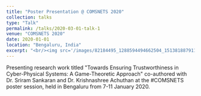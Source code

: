 ```yaml
---
title: "Poster Presentation @ COMSNETS 2020"
collection: talks
type: "Talk"
permalink: /talks/2020-03-01-talk-1
venue: "COMSNETS 2020"
date: 2020-01-01
location: "Bengaluru, India"
excerpt: "<br/><img src='/images/82184495_1288594494662504_1513818879116181504_n.jpg'>"
---
```

Presenting research work titled "Towards Ensuring Trustworthiness in Cyber-Physical Systems: A Game-Theoretic Approach" co-authored with Dr. Sriram Sankaran and Dr. Krishnashree Achuthan at the #COMSNETS poster session, held in Bengaluru from 7-11 January 2020.
<!-- <br/><img src='/images/82184495_1288594494662504_1513818879116181504_n.jpg'> -->
